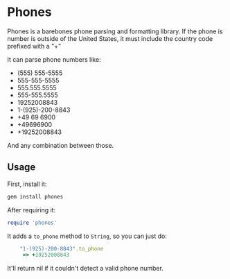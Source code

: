 # Phones

Phones is a barebones phone parsing and formatting library. If the phone is number is outside of the United States, it must include the country code prefixed with a "+"

It can parse phone numbers like:
- (555) 555-5555
- 555-555-5555
- 555.555.5555
- 555-555.5555
- 19252008843
- 1-(925)-200-8843
- +49 69 6900
- +49696900
- +19252008843

And any combination between those.

## Usage

First, install it:
```bash
gem install phones
```

After requiring it:
```ruby
require 'phones'
```

It adds a ```to_phone``` method to ```String```, so you can just do:
```ruby
	"1-(925)-200-8843".to_phone
	 => +19252008843
```

It'll return nil if it couldn't detect a valid phone number.



